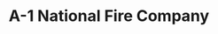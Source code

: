 ---
title: "A-1 National Fire Company"
url: /las-vegas/a-1-national-fire-company/
shop: Eisenwaren
---